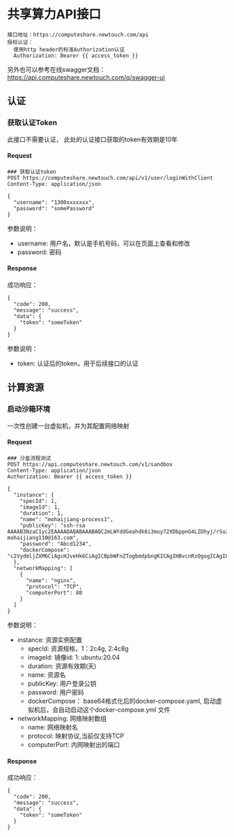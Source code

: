 # 共享算力API接口

```
接口地址：https://computeshare.newtouch.com/api
授权认证：
  使用http header的标准Authorization认证
  Authorization: Bearer {{ access_token }}
```

另外也可以参考在线swagger文档： https://api.computeshare.newtouch.com/q/swagger-ui

## 认证

### 获取认证Token

此接口不需要认证， 此处的认证接口获取的token有效期是10年
#### Request
```shell
### 获取认证token
POST https://computeshare.newtouch.com/api/v1/user/loginWithClient
Content-Type: application/json

{
  "username": "1300xxxxxxx",
  "password": "somePassword"
}

```

参数说明：
* username: 用户名，默认是手机号码，可以在页面上查看和修改
* password: 密码

#### Response
成功响应：
```
{
  "code": 200,
  "message": "success",
  "data": {
    "token": "someToken"
  }
}
```

参数说明：
* token: 认证后的token，用于后续接口的认证

## 计算资源

### 启动沙箱环境

一次性创建一台虚拟机，并为其配置网络映射


#### Request

```shell
### 沙盒流程测试
POST https://api.computeshare.newtouch.com/v1/sandbox
Content-Type: application/json
Authorization: Bearer {{ access_token }}

{
  "instance": {
    "specId": 1,
    "imageId": 1,
    "duration": 1,
    "name": "mohaijiang-process1",
    "publicKey": "ssh-rsa AAAAB3NzaC1yc2EAAAADAQABAAABAQC2mLWYddGeahdk6i3muy72XDbppnG4LIDhyj/rSuzLstdVLI7mF7efkwCZgyYcYRJoIjNI5mnb17o7/qVWdgGSiMnSgiPcw4r0Dp1pghWXBEog3o7pI3gicY6//Y4+liqypBEDmBSJnDsMJqVARzFV0rjJLhYSCbYk99LPB1ZLj0mDvIY/1SjRR9bfPuW9Ht6QjkS9DEWIdTrJ0dAaGwJkc+a5pCVzcopq4ycvBVLEnEq4xCrhbNx/LrpYxytA7WXg6kUcN+4Me63QVPxUExcn14qXr5uYxo+ePkoBCNdbqFsm0Z1rxrEX8oGDHvAfsoCpQr/OV8J5WwO7i/QIOyK7 mohaijiang110@163.com",
    "password": "Abcd1234",
    "dockerCompose": "c2VydmljZXM6CiAgcHJveHk6CiAgICBpbWFnZTogbmdpbngKICAgIHBvcnRzOgogICAgICAtIDgwOjgw"
  },
  "networkMapping": [
    {
      "name": "nginx",
      "protocol": "TCP",
      "computerPort": 80
    }
  ]
}
```


参数说明：
* instance: 资源实例配置
  * specId: 资源规格，1：2c4g, 2:4c8g
  * imageId: 镜像id: 1: ubuntu:20.04
  * duration: 资源有效期(天)
  * name: 资源名
  * publicKey: 用户登录公钥
  * password: 用户密码
  * dockerCompose： base64格式化后的docker-compose.yaml, 启动虚拟机后，会自动启动这个docker-compose.yml 文件
* networkMapping: 网络映射数组
  * name: 网络映射名
  * protocol: 映射协议,当前仅支持TCP
  * computerPort: 内网映射出的端口
#### Response
成功响应：
```
{
  "code": 200,
  "message": "success",
  "data": {
    "token": "someToken"
  }
}
